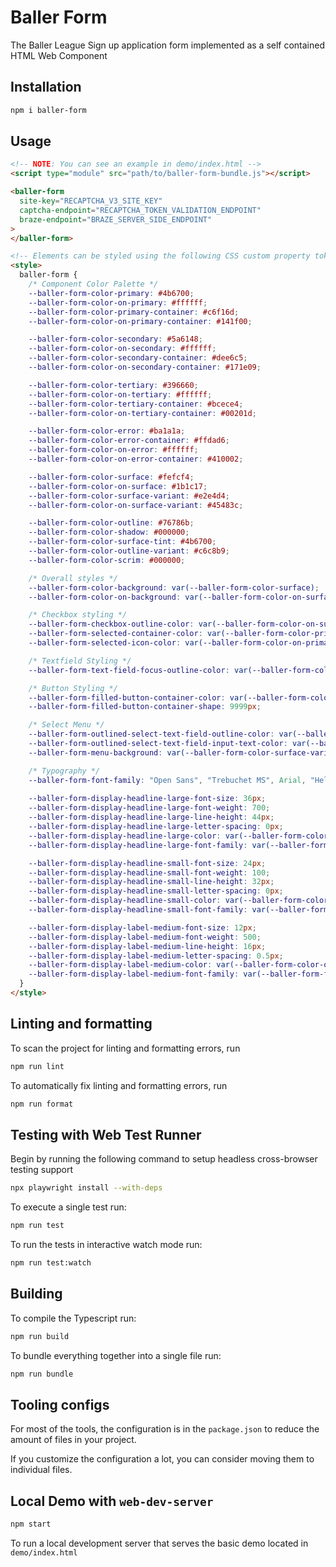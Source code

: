 # Baller Form

The Baller League Sign up application form implemented as a self contained HTML Web Component

## Installation

```bash
npm i baller-form
```

## Usage

```html
<!-- NOTE: You can see an example in demo/index.html -->
<script type="module" src="path/to/baller-form-bundle.js"></script>

<baller-form 
  site-key="RECAPTCHA_V3_SITE_KEY" 
  captcha-endpoint="RECAPTCHA_TOKEN_VALIDATION_ENDPOINT"
  braze-endpoint="BRAZE_SERVER_SIDE_ENDPOINT"
>
</baller-form>

<!-- Elements can be styled using the following CSS custom property tokens -->
<style>
  baller-form {
    /* Component Color Palette */
    --baller-form-color-primary: #4b6700;
    --baller-form-color-on-primary: #ffffff;
    --baller-form-color-primary-container: #c6f16d;
    --baller-form-color-on-primary-container: #141f00;

    --baller-form-color-secondary: #5a6148;
    --baller-form-color-on-secondary: #ffffff;
    --baller-form-color-secondary-container: #dee6c5;
    --baller-form-color-on-secondary-container: #171e09;

    --baller-form-color-tertiary: #396660;
    --baller-form-color-on-tertiary: #ffffff;
    --baller-form-color-tertiary-container: #bcece4;
    --baller-form-color-on-tertiary-container: #00201d;

    --baller-form-color-error: #ba1a1a;
    --baller-form-color-error-container: #ffdad6;
    --baller-form-color-on-error: #ffffff;
    --baller-form-color-on-error-container: #410002;

    --baller-form-color-surface: #fefcf4;
    --baller-form-color-on-surface: #1b1c17;
    --baller-form-color-surface-variant: #e2e4d4;
    --baller-form-color-on-surface-variant: #45483c;

    --baller-form-color-outline: #76786b;
    --baller-form-color-shadow: #000000;
    --baller-form-color-surface-tint: #4b6700;
    --baller-form-color-outline-variant: #c6c8b9;
    --baller-form-color-scrim: #000000;

    /* Overall styles */
    --baller-form-color-background: var(--baller-form-color-surface);
    --baller-form-color-on-background: var(--baller-form-color-on-surface);

    /* Checkbox styling */
    --baller-form-checkbox-outline-color: var(--baller-form-color-on-surface-variant);
    --baller-form-selected-container-color: var(--baller-form-color-primary);
    --baller-form-selected-icon-color: var(--baller-form-color-on-primary);

    /* Textfield Styling */
    --baller-form-text-field-focus-outline-color: var(--baller-form-color-primary);

    /* Button Styling */
    --baller-form-filled-button-container-color: var(--baller-form-color-primary);
    --baller-form-filled-button-container-shape: 9999px;

    /* Select Menu */
    --baller-form-outlined-select-text-field-outline-color: var(--baller-form-color-outline);
    --baller-form-outlined-select-text-field-input-text-color: var(--baller-form-color-on-surface);
    --baller-form-menu-background: var(--baller-form-color-surface-variant);

    /* Typography */
    --baller-form-font-family: "Open Sans", "Trebuchet MS", Arial, "Helvetica Neue", sans-serif;
    
    --baller-form-display-headline-large-font-size: 36px;
    --baller-form-display-headline-large-font-weight: 700;
    --baller-form-display-headline-large-line-height: 44px;
    --baller-form-display-headline-large-letter-spacing: 0px;
    --baller-form-display-headline-large-color: var(--baller-form-color-on-background);
    --baller-form-display-headline-large-font-family: var(--baller-form-font-family);

    --baller-form-display-headline-small-font-size: 24px;
    --baller-form-display-headline-small-font-weight: 100;
    --baller-form-display-headline-small-line-height: 32px;
    --baller-form-display-headline-small-letter-spacing: 0px;
    --baller-form-display-headline-small-color: var(--baller-form-color-secondary);
    --baller-form-display-headline-small-font-family: var(--baller-form-font-family);

    --baller-form-display-label-medium-font-size: 12px;
    --baller-form-display-label-medium-font-weight: 500;
    --baller-form-display-label-medium-line-height: 16px;
    --baller-form-display-label-medium-letter-spacing: 0.5px;
    --baller-form-display-label-medium-color: var(--baller-form-color-on-background);
    --baller-form-display-label-medium-font-family: var(--baller-form-font-family);
  }
</style>
```

## Linting and formatting

To scan the project for linting and formatting errors, run

```bash
npm run lint
```

To automatically fix linting and formatting errors, run

```bash
npm run format
```

## Testing with Web Test Runner

Begin by running the following command to setup headless cross-browser testing support

```bash
npx playwright install --with-deps
```

To execute a single test run:

```bash
npm run test
```

To run the tests in interactive watch mode run:

```bash
npm run test:watch
```

## Building

To compile the Typescript run:

```bash
npm run build
```

To bundle everything together into a single file run:

```bash
npm run bundle
```

## Tooling configs

For most of the tools, the configuration is in the `package.json` to reduce the amount of files in your project.

If you customize the configuration a lot, you can consider moving them to individual files.

## Local Demo with `web-dev-server`

```bash
npm start
```

To run a local development server that serves the basic demo located in `demo/index.html`
